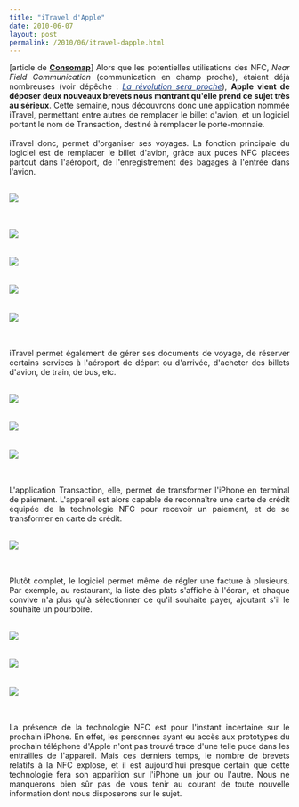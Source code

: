 ```yaml
---
title: "iTravel d'Apple"
date: 2010-06-07
layout: post
permalink: /2010/06/itravel-dapple.html
---
```


<p style="text-align: justify">[article de <strong><a href="http://consomac.fr/index.php?idnews=890" target="_blank">Consomap</a></strong>] Alors que les potentielles utilisations des NFC, <em>Near Field Communication</em> (communication en champ proche), étaient déjà nombreuses (voir dépêche : <em><a href="http://consomac.fr/news-875.html" target="blank"><font color="#123987">La révolution sera proche</font></a></em>), <strong>Apple vient de déposer deux nouveaux brevets nous montrant qu'elle prend ce sujet très au sérieux</strong>. Cette semaine, nous découvrons donc une application nommée iTravel, permettant entre autres de remplacer le billet d'avion, et un logiciel portant le nom de Transaction, destiné à remplacer le porte-monnaie.<br /><br />iTravel donc, permet d'organiser ses voyages. La fonction principale du logiciel est de remplacer le billet d'avion, grâce aux puces NFC placées partout dans l'aéroport, de l'enregistrement des bagages à l'entrée dans l'avion.<br /><br /></p> <div class="image"> <p><img src="/wp-content/uploads/sites/6/2010/06/itraveldapple.gif" /> </p> <p> </p></div>  <!--more--> <br /><br /> <div class="image"><img src="/wp-content/uploads/sites/6/2010/06/itraveldapple-1.gif" /> </div><br /><br /> <div class="image"><img src="/wp-content/uploads/sites/6/2010/06/itraveldapple-2.gif" /> </div><br /><br /> <div class="image"><img src="/wp-content/uploads/sites/6/2010/06/itraveldapple-3.gif" /> </div><br /><br /> <div class="image"><img src="/wp-content/uploads/sites/6/2010/06/itraveldapple-4.gif" /> </div> <p style="text-align: justify"><br /><br />iTravel permet également de gérer ses documents de voyage, de réserver certains services à l'aéroport de départ ou d'arrivée, d'acheter des billets d'avion, de train, de bus, etc.<br /><br /></p> <div class="image"><img src="/wp-content/uploads/sites/6/2010/06/itraveldapple-5.gif" /> </div><br /><br /> <div class="image"><img src="/wp-content/uploads/sites/6/2010/06/itraveldapple-6.gif" /> </div><br /><br /> <div class="image"><img src="/wp-content/uploads/sites/6/2010/06/itraveldapple-7.gif" /> </div> <p style="text-align: justify"><br /><br />L'application Transaction, elle, permet de transformer l'iPhone en terminal de paiement. L'appareil est alors capable de reconnaître une carte de crédit équipée de la technologie NFC pour recevoir un paiement, et de se transformer en carte de crédit.<br /><br /></p> <div class="image"><img src="/wp-content/uploads/sites/6/2010/06/itraveldapple-8.gif" /> </div> <p style="text-align: justify"><br /><br />Plutôt complet, le logiciel permet même de régler une facture à plusieurs. Par exemple, au restaurant, la liste des plats s'affiche à l'écran, et chaque convive n'a plus qu'à sélectionner ce qu'il souhaite payer, ajoutant s'il le souhaite un pourboire.<br /><br /></p> <div class="image"><img src="/wp-content/uploads/sites/6/2010/06/itraveldapple-9.gif" /> </div><br /><br /> <div class="image"><img src="/wp-content/uploads/sites/6/2010/06/itraveldapple-10.gif" /> </div><br /><br /> <div class="image"><img src="/wp-content/uploads/sites/6/2010/06/itraveldapple-11.gif" /> </div> <p style="text-align: justify"><br /><br />La présence de la technologie NFC est pour l'instant incertaine sur le prochain iPhone. En effet, les personnes ayant eu accès aux prototypes du prochain téléphone d'Apple n'ont pas trouvé trace d'une telle puce dans les entrailles de l'appareil. Mais ces derniers temps, le nombre de brevets relatifs à la NFC explose, et il est aujourd'hui presque certain que cette technologie fera son apparition sur l'iPhone un jour ou l'autre. Nous ne manquerons bien sûr pas de vous tenir au courant de toute nouvelle information dont nous disposerons sur le sujet.<br /></p>